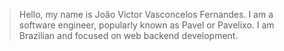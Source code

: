 > Hello, my name is João Victor Vasconcelos Fernandes. I am a software engineer, popularly known as Pavel or Pavelixo. I am Brazilian and focused on web backend development.
